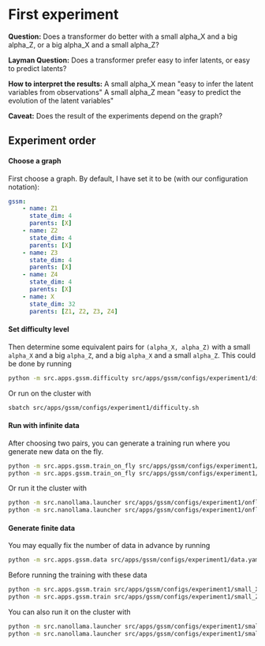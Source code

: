 # First experiment

**Question:**
Does a transformer do better with a small alpha_X and a big alpha_Z, or a big alpha_X and a small alpha_Z?

**Layman Question:**
Does a transformer prefer easy to infer latents, or easy to predict latents?

**How to interpret the results:**
A small alpha_X mean "easy to infer the latent variables from observations"
A small alpha_Z mean "easy to predict the evolution of the latent variables" 

**Caveat:**
Does the result of the experiments depend on the graph?

## Experiment order
#### Choose a graph
First choose a graph. By default, I have set it to be (with our configuration notation):
```yaml
gssm:
    - name: Z1
      state_dim: 4
      parents: [X]
    - name: Z2
      state_dim: 4
      parents: [X]
    - name: Z3
      state_dim: 4
      parents: [X]
    - name: Z4
      state_dim: 4
      parents: [X]
    - name: X
      state_dim: 32
      parents: [Z1, Z2, Z3, Z4]
```

#### Set difficulty level
Then determine some equivalent pairs for `(alpha_X, alpha_Z)` with a small `alpha_X` and a big `alpha_Z`, and a big `alpha_X` and a small `alpha_Z`.
This could be done by running
```bash
python -m src.apps.gssm.difficulty src/apps/gssm/configs/experiment1/difficulty.yaml
```
Or run on the cluster with
```bash
sbatch src/apps/gssm/configs/experiment1/difficulty.sh
```

#### Run with infinite data
After choosing two pairs, you can generate a training run where you generate new data on the fly.
```bash
python -m src.apps.gssm.train_on_fly src/apps/gssm/configs/experiment1/onfly_small_X.yaml
python -m src.apps.gssm.train_on_fly src/apps/gssm/configs/experiment1/onfly_small_Y.yaml
```
Or run it the cluster with
```bash
python -m src.nanollama.launcher src/apps/gssm/configs/experiment1/onfly_small_X.yaml
python -m src.nanollama.launcher src/apps/gssm/configs/experiment1/onfly_small_Z.yaml
```

#### Generate finite data
You may equally fix the number of data in advance by running
```bash
python -m src.apps.gssm.data src/apps/gssm/configs/experiment1/data.yaml
```
Before running the training with these data
```bash
python -m src.apps.gssm.train src/apps/gssm/configs/experiment1/small_X.yaml
python -m src.apps.gssm.train src/apps/gssm/configs/experiment1/small_Z.yaml
```
You can also run it on the cluster with
```bash
python -m src.nanollama.launcher src/apps/gssm/configs/experiment1/small_X.yaml
python -m src.nanollama.launcher src/apps/gssm/configs/experiment1/small_Z.yaml
```
